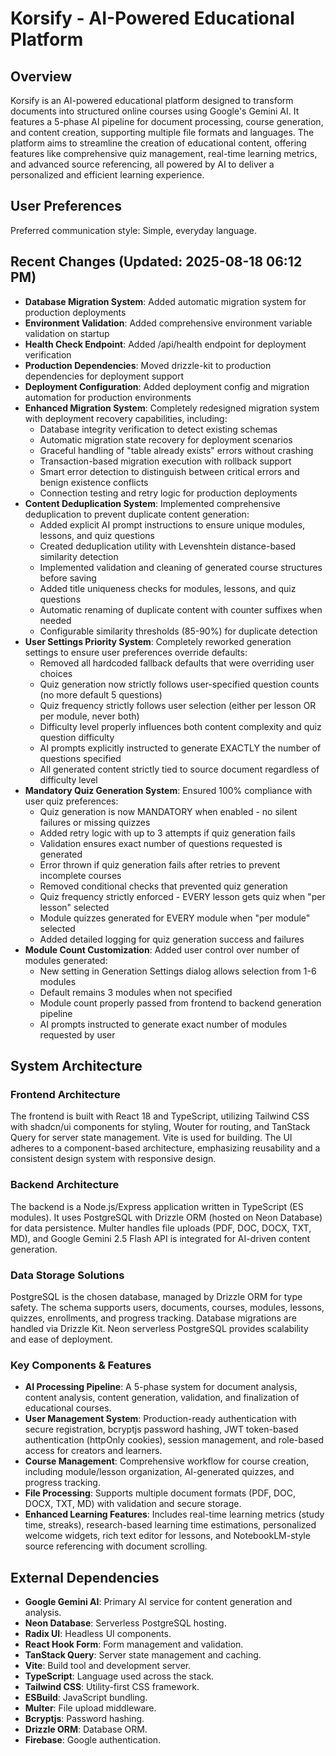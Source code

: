 # Korsify - AI-Powered Educational Platform

## Overview
Korsify is an AI-powered educational platform designed to transform documents into structured online courses using Google's Gemini AI. It features a 5-phase AI pipeline for document processing, course generation, and content creation, supporting multiple file formats and languages. The platform aims to streamline the creation of educational content, offering features like comprehensive quiz management, real-time learning metrics, and advanced source referencing, all powered by AI to deliver a personalized and efficient learning experience.

## User Preferences
Preferred communication style: Simple, everyday language.

## Recent Changes (Updated: 2025-08-18 06:12 PM)
- **Database Migration System**: Added automatic migration system for production deployments
- **Environment Validation**: Added comprehensive environment variable validation on startup
- **Health Check Endpoint**: Added /api/health endpoint for deployment verification
- **Production Dependencies**: Moved drizzle-kit to production dependencies for deployment support
- **Deployment Configuration**: Added deployment config and migration automation for production environments
- **Enhanced Migration System**: Completely redesigned migration system with deployment recovery capabilities, including:
  - Database integrity verification to detect existing schemas
  - Automatic migration state recovery for deployment scenarios
  - Graceful handling of "table already exists" errors without crashing
  - Transaction-based migration execution with rollback support
  - Smart error detection to distinguish between critical errors and benign existence conflicts
  - Connection testing and retry logic for production deployments
- **Content Deduplication System**: Implemented comprehensive deduplication to prevent duplicate content generation:
  - Added explicit AI prompt instructions to ensure unique modules, lessons, and quiz questions
  - Created deduplication utility with Levenshtein distance-based similarity detection
  - Implemented validation and cleaning of generated course structures before saving
  - Added title uniqueness checks for modules, lessons, and quiz questions
  - Automatic renaming of duplicate content with counter suffixes when needed
  - Configurable similarity thresholds (85-90%) for duplicate detection
- **User Settings Priority System**: Completely reworked generation settings to ensure user preferences override defaults:
  - Removed all hardcoded fallback defaults that were overriding user choices
  - Quiz generation now strictly follows user-specified question counts (no more default 5 questions)
  - Quiz frequency strictly follows user selection (either per lesson OR per module, never both)
  - Difficulty level properly influences both content complexity and quiz question difficulty
  - AI prompts explicitly instructed to generate EXACTLY the number of questions specified
  - All generated content strictly tied to source document regardless of difficulty level
- **Mandatory Quiz Generation System**: Ensured 100% compliance with user quiz preferences:
  - Quiz generation is now MANDATORY when enabled - no silent failures or missing quizzes
  - Added retry logic with up to 3 attempts if quiz generation fails
  - Validation ensures exact number of questions requested is generated
  - Error thrown if quiz generation fails after retries to prevent incomplete courses
  - Removed conditional checks that prevented quiz generation
  - Quiz frequency strictly enforced - EVERY lesson gets quiz when "per lesson" selected
  - Module quizzes generated for EVERY module when "per module" selected
  - Added detailed logging for quiz generation success and failures
- **Module Count Customization**: Added user control over number of modules generated:
  - New setting in Generation Settings dialog allows selection from 1-6 modules
  - Default remains 3 modules when not specified
  - Module count properly passed from frontend to backend generation pipeline
  - AI prompts instructed to generate exact number of modules requested by user

## System Architecture

### Frontend Architecture
The frontend is built with React 18 and TypeScript, utilizing Tailwind CSS with shadcn/ui components for styling, Wouter for routing, and TanStack Query for server state management. Vite is used for building. The UI adheres to a component-based architecture, emphasizing reusability and a consistent design system with responsive design.

### Backend Architecture
The backend is a Node.js/Express application written in TypeScript (ES modules). It uses PostgreSQL with Drizzle ORM (hosted on Neon Database) for data persistence. Multer handles file uploads (PDF, DOC, DOCX, TXT, MD), and Google Gemini 2.5 Flash API is integrated for AI-driven content generation.

### Data Storage Solutions
PostgreSQL is the chosen database, managed by Drizzle ORM for type safety. The schema supports users, documents, courses, modules, lessons, quizzes, enrollments, and progress tracking. Database migrations are handled via Drizzle Kit. Neon serverless PostgreSQL provides scalability and ease of deployment.

### Key Components & Features
- **AI Processing Pipeline**: A 5-phase system for document analysis, content analysis, content generation, validation, and finalization of educational courses.
- **User Management System**: Production-ready authentication with secure registration, bcryptjs password hashing, JWT token-based authentication (httpOnly cookies), session management, and role-based access for creators and learners.
- **Course Management**: Comprehensive workflow for course creation, including module/lesson organization, AI-generated quizzes, and progress tracking.
- **File Processing**: Supports multiple document formats (PDF, DOC, DOCX, TXT, MD) with validation and secure storage.
- **Enhanced Learning Features**: Includes real-time learning metrics (study time, streaks), research-based learning time estimations, personalized welcome widgets, rich text editor for lessons, and NotebookLM-style source referencing with document scrolling.

## External Dependencies

- **Google Gemini AI**: Primary AI service for content generation and analysis.
- **Neon Database**: Serverless PostgreSQL hosting.
- **Radix UI**: Headless UI components.
- **React Hook Form**: Form management and validation.
- **TanStack Query**: Server state management and caching.
- **Vite**: Build tool and development server.
- **TypeScript**: Language used across the stack.
- **Tailwind CSS**: Utility-first CSS framework.
- **ESBuild**: JavaScript bundling.
- **Multer**: File upload middleware.
- **Bcryptjs**: Password hashing.
- **Drizzle ORM**: Database ORM.
- **Firebase**: Google authentication.
